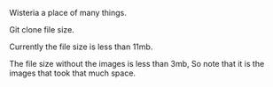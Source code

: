Wisteria a place of many things.


Git clone file size.

Currently the file size is less than 11mb.

The file size without the images is less than 3mb, So note that it is the images that took that much space.

